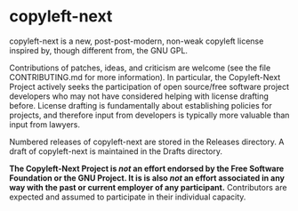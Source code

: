 # copyleft-next #

copyleft-next is a new, post-post-modern, non-weak copyleft license
inspired by, though different from, the GNU GPL.

Contributions of patches, ideas, and criticism are welcome (see the file
CONTRIBUTING.md for more information).  In particular, the Copyleft-Next
Project actively seeks the participation of open source/free software
project developers who may not have considered helping with license
drafting before. License drafting is fundamentally about establishing
policies for projects, and therefore input from developers is typically
more valuable than input from lawyers.

Numbered releases of copyleft-next are stored in the Releases directory. A
draft of copyleft-next is maintained in the Drafts directory.

**The Copyleft-Next Project is *not* an effort endorsed by the Free
Software Foundation or the GNU Project. It is is also *not* an effort
associated in any way with the past or current employer of any participant.**
Contributors are expected and assumed to participate in their individual
capacity.
